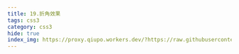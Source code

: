 ```yaml
---
title: 19.折角效果
tags: css3
category: css3
hide: true
index_img: https://proxy.qiupo.workers.dev/?https://raw.githubusercontent.com/qiupo/myImages/master/img/202211091324431.png
---
```

